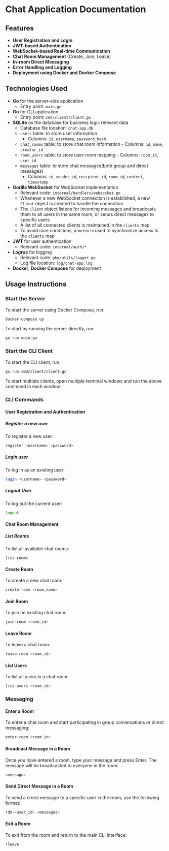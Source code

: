 # Chat Application Documentation

## Features

- **User Registration and Login**
- **JWT-based Authentication**
- **WebSocket-based Real-time Communication**
- **Chat Room Management** (Create, Join, Leave)
- **In-room Direct Messaging**
- **Error Handling and Logging**
- **Deployment using Docker and Docker Compose**

## Technologies Used

- **Go** for the server-side application
  - Entry point: `main.go`
- **Go** for CLI application
  - Entry point: `cmd/client/client.go`
- **SQLite** as the database for business logic relevant data
  - Database file location: `chat-app.db`
  - `users` table: to store user information
    - Columns: `id`, `username`, `password_hash`
  - `chat_rooms` table: to store chat room information
		- Columns: `id`, `name`, `creator_id`
  - `room_users` table: to store user-room mapping
		- Columns: `room_id`, `user_id`
  - `messages` table: to store chat messages(both group and direct messages)
    - Columns: `id`, `sender_id`, `recipient_id`, `room_id`, `content`, `timestamp`
- **Gorilla WebSocket** for WebSocket implementation
  - Relevant code: `internal/handlers/websocket.go`
  - Whenever a new WebSocket connection is established, a new `Client` object is created to handle the connection
  - The `Client` object listens for incoming messages and broadcasts them to all users in the same room, or sends direct messages to specific users
  - A list of all connected clients is maintained in the `clients` map
  - To avoid race conditions, a `mutex` is used to synchronize access to the `clients` map
- **JWT** for user authentication
  - Relevant code: `internal/auth/*`
- **Logrus** for logging
  - Relevant code: `pkg/utils/logger.go`
  - Log file location: `log/chat-app.log`
- **Docker**, **Docker Compose** for deployment

## Usage Instructions

### Start the Server

To start the server using Docker Compose, run:

```sh
docker-compose up
```

To start by running the server directly, run:

```sh
go run main.go
```

### Start the CLI Client

To start the CLI client, run:

```sh
go run cmd/client/client.go
```

To start multiple clients, open multiple terminal windows and run the above command in each window.

### CLI Commands

#### User Registration and Authentication

##### Register a new user

To register a new user:

```sh
register <username> <password>
```

##### Login user

To log in as an existing user:

```sh
login <username> <password>
```

##### Logout User

To log out the current user:

```sh
logout
```

#### Chat Room Management

##### List Rooms

To list all available chat rooms:

```
list-rooms
```

#### Create Room

To create a new chat room:

```sh
create-room <room_name>
```

#### Join Room

To join an existing chat room:

```sh
join-room <room_id>
```

#### Leave Room

To leave a chat room:

```sh
leave-room <room_id>
```

#### List Users

To list all users in a chat room:

```sh
list-users <room_id>
```

### Messaging

#### Enter a Room

To enter a chat room and start participating in group conversations or direct messaging:

```sh
enter-room <room_in>
```

#### Broadcast Message in a Room

Once you have entered a room, type your message and press Enter. The message will be broadcasted to everyone in the room:

```sh
<message>
```

#### Send Direct Message in a Room

To send a direct message to a specific user in the room, use the following format:

```sh
!dm-<user_id> <messages>
```

#### Exit a Room

To exit from the room and return to the main CLI interface:

```sh
!leave
```
